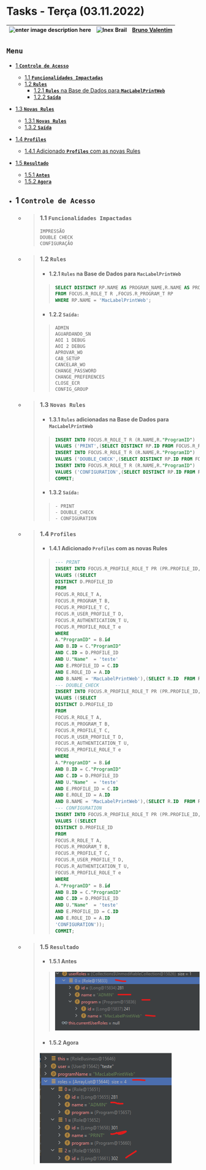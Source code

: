 # Tasks - Terça (03.11.2022)

| ![enter image description here](https://www.foxconn.com.br/img/logo.png) | ![Inex Brail](https://www.inexbr.com.br/wp-content/uploads/2022/07/logo-inex-azul.png) | [Bruno Valentim](mailto:Bruno.Valentim@inex.com.br) |
| :----------------------------------------------------------------------- | :------------------------------------------------------------------------------------: | --------------------------------------------------: |

## **`Menu`**  
  - [1 **`Controle de Acesso`**](#1-Controle-de-Acesso)  
    - [1.1 **`Funcionalidades Impactadas`**](#11-Funcionalidades-Impactadas)  
    - [1.2 **`Rules`**](#12-Rules)  
      - [1.2.1 **`Rules`** na Base de Dados para **`MacLabelPrintWeb`**](#121-Rules-na-Base-de-Dados-para-MacLabelPrintWeb)  
      - [1.2.2 **`Saída`**](#122-Saída)  
  - [1.3 **`Novas Rules`**](#13-Novas-Rules)  
    - [1.3.1 **`Novas Rules`**](#131-Rules-adicionadas-na-Base-de-Dados-para-MacLabelPrintWeb)  
    - [1.3.2 **`Saída`**](#132-Saída)  
  - [1.4 **`Profiles`**](#14-Profiles)  
    - [1.4.1 Adicionado **`Profiles`** com as novas Rules](#141-Adicionado-Profiles-com-as-novas-Rules)  
  - [1.5 **`Resultado`**](#15-Resultado)  
    - [1.5.1 **`Antes`**](#151-Antes)  
    - [1.5.2 **`Agora`**](#152-Agora)  

    
- ## 1 **`Controle de Acesso`**  
  - >### 1.1 **`Funcionalidades Impactadas`**  
    >```
    > IMPRESSÃO
    > DOUBLE CHECK
    > CONFIGURAÇÃO
    >```
  - >### 1.2 **`Rules`**
    > - #### 1.2.1 **`Rules`** na Base de Dados para **`MacLabelPrintWeb`**  
      >>```SQL
      >>SELECT DISTINCT RP.NAME AS PROGRAM_NAME,R.NAME AS PROGRAM_RULE
      >>FROM FOCUS.R_ROLE_T R ,FOCUS.R_PROGRAM_T RP 
      >>WHERE RP.NAME = 'MacLabelPrintWeb';
      >>```
    > - #### 1.2.2 **`Saída:`**  
      >>```
      >>ADMIN
      >>AGUARDANDO_SN  
      >>AOI 1 DEBUG  
      >>AOI 2 DEBUG  
      >>APROVAR_WO  
      >>CAB_SETUP  
      >>CANCELAR_WO  
      >>CHANGE_PASSWORD  
      >>CHANGE_PREFERENCES  
      >>CLOSE_ECR  
      >>CONFIG_GROUP  
      >>```      
  - >### 1.3 **`Novas Rules`**
    > - #### 1.3.1 `Rules` **adicionadas** na Base de Dados para **`MacLabelPrintWeb`**   
      >>```SQL
      >>INSERT INTO FOCUS.R_ROLE_T R (R.NAME,R."ProgramID") 
      >>VALUES ('PRINT',(SELECT DISTINCT RP.ID FROM FOCUS.R_PROGRAM_T RP WHERE RP.NAME = 'MacLabelPrintWeb'));
      >>INSERT INTO FOCUS.R_ROLE_T R (R.NAME,R."ProgramID") 
      >>VALUES ('DOUBLE_CHECK',(SELECT DISTINCT RP.ID FROM FOCUS.R_PROGRAM_T RP WHERE RP.NAME = 'MacLabelPrintWeb'));
      >>INSERT INTO FOCUS.R_ROLE_T R (R.NAME,R."ProgramID") 
      >>VALUES ('CONFIGURATION',(SELECT DISTINCT RP.ID FROM FOCUS.R_PROGRAM_T RP WHERE RP.NAME =  'MacLabelPrintWeb'));
      >>COMMIT;
      >>```
    > - #### 1.3.2 **`Saída:`**  
      >>```
      >> - PRINT
      >> - DOUBLE_CHECK
      >> - CONFIGURATION
      >>```
  - >### 1.4 **`Profiles`**
      > - #### 1.4.1 Adicionado **`Profiles`** com as novas Rules  
      >>```SQL
      >>--- PRINT
      >>INSERT INTO FOCUS.R_PROFILE_ROLE_T PR (PR.PROFILE_ID,PR.ROLE_ID) 
      >>VALUES ((SELECT 
      >>DISTINCT D.PROFILE_ID 
      >>FROM 
      >>FOCUS.R_ROLE_T A,
      >>FOCUS.R_PROGRAM_T B,
      >>FOCUS.R_PROFILE_T C,
      >>FOCUS.R_USER_PROFILE_T D,
      >>FOCUS.R_AUTHENTICATION_T U,
      >>FOCUS.R_PROFILE_ROLE_T e
      >>WHERE
      >>A."ProgramID" = B.id
      >>AND B.ID = C."ProgramID" 
      >>AND C.ID = D.PROFILE_ID 
      >>AND U."Name"  = 'teste' 
      >>AND E.PROFILE_ID = C.ID
      >>AND E.ROLE_ID = A.ID
      >>AND B.NAME = 'MacLabelPrintWeb'),(SELECT R.ID  FROM FOCUS.R_ROLE_T R WHERE R.NAME = 'PRINT'));
      >>--- DOUBLE_CHECK
      >>INSERT INTO FOCUS.R_PROFILE_ROLE_T PR (PR.PROFILE_ID,PR.ROLE_ID) 
      >>VALUES ((SELECT 
      >>DISTINCT D.PROFILE_ID 
      >>FROM 
      >>FOCUS.R_ROLE_T A,
      >>FOCUS.R_PROGRAM_T B,
      >>FOCUS.R_PROFILE_T C,
      >>FOCUS.R_USER_PROFILE_T D,
      >>FOCUS.R_AUTHENTICATION_T U,
      >>FOCUS.R_PROFILE_ROLE_T e
      >>WHERE
      >>A."ProgramID" = B.id
      >>AND B.ID = C."ProgramID" 
      >>AND C.ID = D.PROFILE_ID 
      >>AND U."Name"  = 'teste' 
      >>AND E.PROFILE_ID = C.ID
      >>AND E.ROLE_ID = A.ID
      >>AND B.NAME = 'MacLabelPrintWeb'),(SELECT R.ID  FROM FOCUS.R_ROLE_T R WHERE R.NAME = 'DOUBLE_CHECK'));
      >>--- CONFIGURATION
      >>INSERT INTO FOCUS.R_PROFILE_ROLE_T PR (PR.PROFILE_ID,PR.ROLE_ID) 
      >>VALUES ((SELECT 
      >>DISTINCT D.PROFILE_ID 
      >>FROM 
      >>FOCUS.R_ROLE_T A,
      >>FOCUS.R_PROGRAM_T B,
      >>FOCUS.R_PROFILE_T C,
      >>FOCUS.R_USER_PROFILE_T D,
      >>FOCUS.R_AUTHENTICATION_T U,
      >>FOCUS.R_PROFILE_ROLE_T e
      >>WHERE
      >>A."ProgramID" = B.id
      >>AND B.ID = C."ProgramID" 
      >>AND C.ID = D.PROFILE_ID 
      >>AND U."Name"  = 'teste' 
      >>AND E.PROFILE_ID = C.ID
      >>AND E.ROLE_ID = A.ID
      >>'CONFIGURATION'));
      >>COMMIT;
      >>```  
  - >### 1.5 **`Resultado`**  
    > - #### 1.5.1 **Antes**
    >>![](img/roles_on_db.png)
    > - #### 1.5.2 **Agora**
    >
    >![](img/profiles_on_db.png)